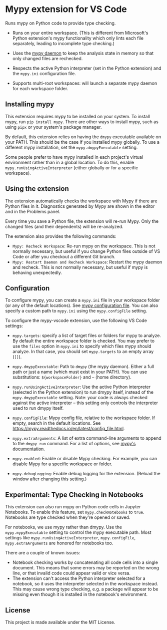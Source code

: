 # Mypy extension for VS Code
Runs mypy on Python code to provide type checking.

* Runs on your entire workspace. (This is different from Microsoft's Python extension's mypy functionality which only lints each file separately, leading to incomplete type checking.)

* Uses the [mypy daemon](https://mypy.readthedocs.io/en/latest/mypy_daemon.html) to keep the analysis state in memory so that only changed files are rechecked.

* Respects the active Python interpreter (set in the Python extension) and the `mypy.ini` configuration file.

* Supports multi-root workspaces: will launch a separate mypy daemon for each workspace folder.

## Installing mypy

This extension requires mypy to be installed on your system. To install mypy, run `pip install mypy`. There are other ways to install mypy, such as using `pipx` or your system's package manager.

By default, this extension relies on having the `dmypy` executable available on your PATH. This should be the case
if you installed mypy globally. To use a different mypy installation, set the `mypy.dmypyExecutable` setting.

Some people prefer to have mypy installed in each project's virtual environment rather than in a global location. To do this, enable `mypy.runUsingActiveInterpreter` (either globally or for a specific workspace).

## Using the extension

The extension automatically checks the workspace with Mypy if there are Python files in it. Diagnostics generated by Mypy are shown in the editor and in the Problems panel.

Every time you save a Python file, the extension will re-run Mypy. Only the changed files (and their dependents) will be re-analyzed.

The extension also provides the following commands:

* `Mypy: Recheck Workspace`: Re-run mypy on the workspace. This is not normally necessary, but useful if you change Python files outside of VS Code or after you checkout a different Git branch.
* `Mypy: Restart Daemon and Recheck Workspace`: Restart the mypy daemon and recheck. This is not normally necessary, but useful if mypy is behaving unexpectedly.


## Configuration

To configure mypy, you can create a `mypy.ini` file in your workspace folder (or any of the default locations). See [mypy configuration file](https://mypy.readthedocs.io/en/stable/config_file.html). You can also specify a custom path to `mypy.ini` using the `mypy.configFile` setting.

To configure the mypy-vscode extension, use the following VS Code settings:

* `mypy.targets`: specify a list of target files or folders for mypy to analyze. By default the entire workspace folder is checked. You may prefer to use the `files` option in `mypy.ini` to specify which files mypy should analyze. In that case, you should set `mypy.targets` to an empty array (`[]`).

* `mypy.dmypyExecutable`: Path to `dmypy` (the mypy daemon). Either a full path or just a name (which must exist in your PATH). You can use substitutions: `${workspaceFolder}` and `~` (home directory).

* `mypy.runUsingActiveInterpreter`: Use the active Python interpreter (selected in the Python extension) to run dmypy itself, instead of the `mypy.dmypyExecutable` setting. Note: your code is always checked against the active interpreter – this setting only controls the interpreter used to run dmypy itself.

* `mypy.configFile`: Mypy config file, relative to the workspace folder. If empty, search in the default locations. See https://mypy.readthedocs.io/en/latest/config_file.html.

* `mypy.extraArguments`: A list of extra command-line arguments to append to the `dmypy run` command. For a list of options, see [mypy's documentation](https://mypy.readthedocs.io/en/stable/command_line.html).

* `mypy.enabled`: Enable or disable Mypy checking. For example, you can disable Mypy for a specific workspace or folder.

* `mypy.debugLogging`: Enable debug logging for the extension. (Reload the window after changing this setting.)

## Experimental: Type Checking in Notebooks

This extension can also run mypy on Python code cells in Jupyter Notebooks. To enable this feature, set `mypy.checkNotebooks` to `true`. Notebooks are type checked when they're opened or saved.

For notebooks, we use mypy rather than dmypy. Use the `mypy.mypyExecutable` setting to control the mypy executable path. Most settings like `mypy.runUsingActiveInterpreter`, `mypy.configFile`, `mypy.extraArguments` are honored for notebooks too.

There are a couple of known issues:
* Notebook checking works by concatenating all code cells into a single document. This means that some errors may be reported on the wrong line, or that invalid code could appear valid or vice versa.
* The extension can't access the Python interpreter selected for a notebook, so it uses the interpreter selected in the workspace instead. This may cause wrong type checking, e.g. a package will appear to be missing even though it is installed in the notebook's environment.


## License

This project is made available under the MIT License.
